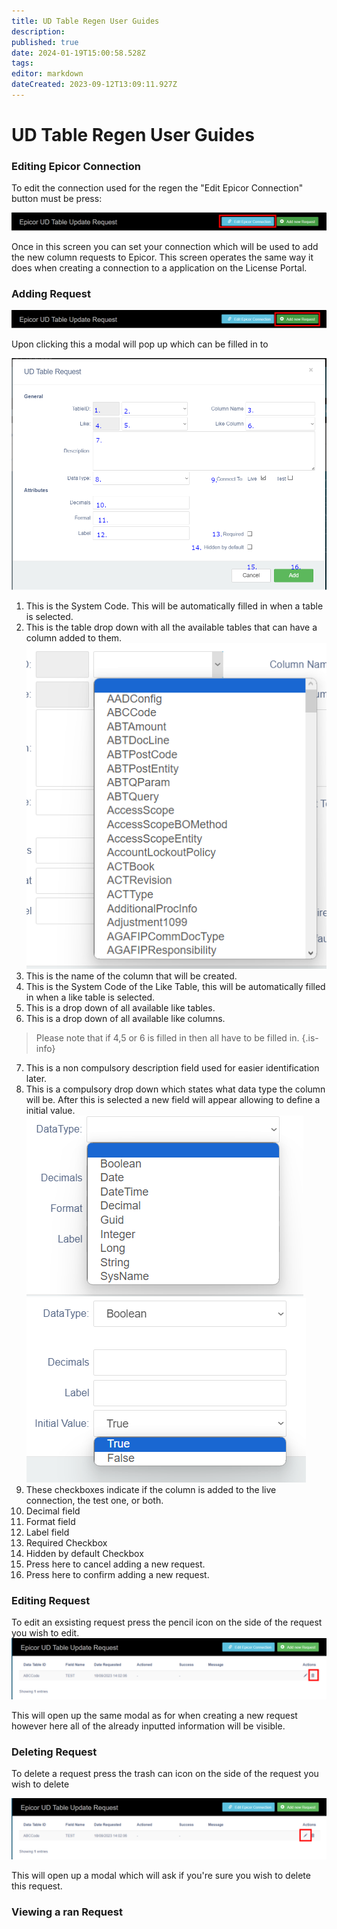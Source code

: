 ```yaml
---
title: UD Table Regen User Guides
description: 
published: true
date: 2024-01-19T15:00:58.528Z
tags: 
editor: markdown
dateCreated: 2023-09-12T13:09:11.927Z
---
```


# UD Table Regen User Guides

### Editing Epicor Connection

To edit the connection used for the regen the "Edit Epicor Connection" button must be press:

![screenshot_2023-09-12_135934.png](/screenshot_2023-09-12_135934.png)

Once in this screen you can set your connection which will be used to add the new column requests to Epicor. This screen operates the same way it does when creating a connection to a application on the License Portal.

### Adding Request

![addnewrequest.png](/addnewrequest.png)

Upon clicking this a modal will pop up which can be filled in to 


![modal.png](/modal.png)

1. This is the System Code. This will be automatically filled in when a table is selected.
2. This is the table drop down with all the available tables that can have a column added to them.
![image_2023-09-18_134443597.png](/image_2023-09-18_134443597.png)
3. This is the name of the column that will be created.
4. This is the System Code of the Like Table, this will be automatically filled in when a like table is selected.
5. This is a drop down of all available like tables.
6. This is a drop down of all available like columns.
> Please note that if 4,5 or 6 is filled in then all have to be filled in.
{.is-info}
7. This is a non compulsory description field used for easier identification later.
8. This is a compulsory drop down which states what data type the column will be. After this is selected a new field will appear allowing to define a initial value.
![image_2023-09-18_134539987.png](/image_2023-09-18_134539987.png)
![image_2023-09-18_134601837.png](/image_2023-09-18_134601837.png)
9. These checkboxes indicate if the column is added to the live connection, the test one, or both.
10. Decimal field
11. Format field
12. Label field
13. Required Checkbox
14. Hidden by default Checkbox
15. Press here to cancel adding a new request.
16. Press here to confirm adding a new request.





### Editing Request

To edit an exsisting request press the pencil icon on the side of the request you wish to edit.
![deleting.png](/deleting.png)

This will open up the same modal as for when creating a new request however here all of the already inputted information will be visible.

### Deleting Request

To delete a request press the trash can icon on the side of the request you wish to delete

![editing.png](/editing.png)

This will open up a modal which will ask if you're sure you wish to delete this request.

### Viewing a ran Request

